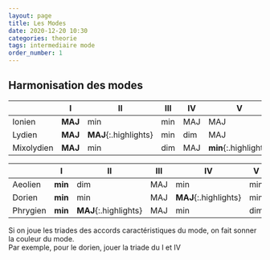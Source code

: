 ```yaml
---
layout: page
title: Les Modes
date: 2020-12-20 10:30
categories: theorie
tags: intermediaire mode
order_number: 1
---
```


## Harmonisation des modes

|            | I       | II                    | III | IV  | V                     | VI  | VII                   |
|------------|---------|-----------------------|-----|-----|-----------------------|-----|-----------------------|
| Ionien     | **MAJ** | min                   | min | MAJ | MAJ                   | min | dim                   |
| Lydien     | **MAJ** | **MAJ**{:.highlights} | min | dim | MAJ                   | min | min                   |
| Mixolydien | **MAJ** | min                   | dim | MAJ | **min**{:.highlights} | min | **MAJ**{:.highlights} |

|          | I       | II                    | III | IV                    | V   | VI  | VII |
|----------|---------|-----------------------|-----|-----------------------|-----|-----|-----|
| Aeolien  | **min** | dim                   | MAJ | min                   | min | MAJ | MAJ |
| Dorien   | **min** | min                   | MAJ | **MAJ**{:.highlights} | min | dim | MAJ |
| Phrygien | **min** | **MAJ**{:.highlights} | MAJ | min                   | dim | MAJ | min |

Si on joue les triades des accords caractéristiques du mode, on fait sonner la couleur du mode.  
Par exemple, pour le dorien, jouer la triade du I et IV